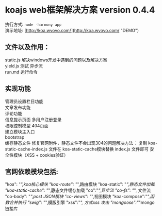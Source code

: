 koajs web框架解决方案 version 0.4.4
=======================
执行方式: `node -harmony app`  
演示地址: [http://koa.wvovo.com/](http://koa.wvovo.com/ "DEMO")
## 文件以及作用： ##
static.js 解决windows开发中遇到的问题以及解决方案  
yield.js 测试 异步流  
run.md 运行命令  
## 实现功能 ##
管理员设置栏目功能  
文章发布功能  
评论功能  
信息提示页面
多用户注册登录  
权限控制模型 
404页面  
建立模块主入口  
bootstrap   
缓存静态文件
修复官网附件，静态文件不会出现304的问题解决方法：
复制 koa-static-cache-index.js 文件在 koa-static-cache模块替换 index.js 文件即可
安全性模块（XSS + cookies验证）
## 官网依赖模块包括: ##
"koa": "*",koa核心模块
"koa-route": "*",路由模块
"koa-static": "*",静态文件加载
"koa-static-cache": "*",静态文件缓存加载
"co":"*",异步流
"co-fs": "*", 文件流
"co-body": "*",post JSON模块
"co-views": "*",视图模块
"koa-compose":"*",函数合并执行
"swig": "*",模版引擎
"xss":"*",	方式xss 攻击
"mongoose":"*"mongo链接库








